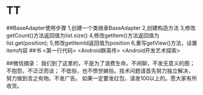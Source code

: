 # TT
##BaseAdapter使用步骤
  1,创建一个类继承BaseAdapter
  2,创建构造方法
  3,修改getCount()方法返回值为list.size()
  4,修改getItem()方法返回值为list.get(position);
  5,修改getItemId返回值为position
  6,重写getView()方法，设置item内容
##书
<第一行代码>
<Android群英传>
<Android开发艺术探索>

##微信摘录：
  我们到了这里的，不是为了浪费生命。不闲聊，不发无意义的图；不抱怨，不泛泛而谈；
  不低俗，也不愤世嫉俗。技术问题请首先努力独立解决，努力做到言之有物。不发广告。
  如果一定要发红包，请发100以上的。愿大家有所收货。
